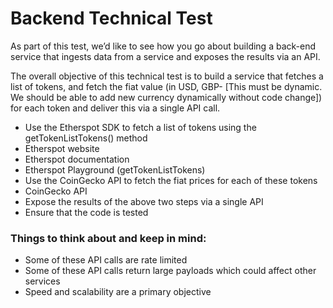 # Backend Technical Test

As part of this test, we’d like to see how you go about building a back-end service that ingests data from a service and
exposes the results via an API.

The overall objective of this technical test is to build a service that fetches a list of tokens, and fetch the fiat value (in USD, GBP- [This must be dynamic. We should be able to add new currency dynamically without code change]) for each token and deliver this via a single API call.

- Use the Etherspot SDK to fetch a list of tokens using the getTokenListTokens()
  method
- Etherspot website
- Etherspot documentation
- Etherspot Playground (getTokenListTokens)
- Use the CoinGecko API to fetch the fiat prices for each of these tokens
- CoinGecko API
- Expose the results of the above two steps via a single API
- Ensure that the code is tested

### Things to think about and keep in mind:

- Some of these API calls are rate limited
- Some of these API calls return large payloads which could affect other services
- Speed and scalability are a primary objective

